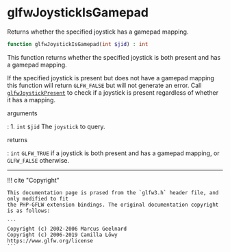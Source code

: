 # glfwJoystickIsGamepad
Returns whether the specified joystick has a gamepad mapping.

```php
function glfwJoystickIsGamepad(int $jid) : int
```

This function returns whether the specified joystick is both present and has
a gamepad mapping.

If the specified joystick is present but does not have a gamepad mapping
this function will return `GLFW_FALSE` but will not generate an error. Call
[`glfwJoystickPresent`](/API/GLFW/glfwJoystickPresent.html) to check if a
joystick is present regardless of
whether it has a mapping.

arguments

:    1. `int` `$jid` The `joystick` to query.

returns

:    `int` `GLFW_TRUE` if a joystick is both present and has a gamepad
mapping,
or `GLFW_FALSE` otherwise.

---
     

!!! cite "Copyright"

    This documentation page is prased from the `glfw3.h` header file, and only modified to fit 
    the PHP-GFLW extension bindings. The original documentation copyright is as follows:

    ```
    Copyright (c) 2002-2006 Marcus Geelnard
    Copyright (c) 2006-2019 Camilla Löwy
    https://www.glfw.org/license
    ```